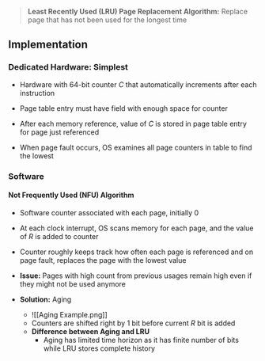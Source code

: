 > **Least Recently Used (LRU) Page Replacement Algorithm:** Replace page that has not been used for the longest time

## Implementation
### Dedicated Hardware: Simplest
- Hardware with 64-bit counter *C* that automatically increments after each instruction
- Page table entry must have field with enough space for counter

- After each memory reference, value of *C* is stored in page table entry for page just referenced
- When page fault occurs, OS examines all page counters in table to find the lowest

### Software
#### Not Frequently Used (NFU) Algorithm
- Software counter associated with each page, initially 0
- At each clock interrupt, OS scans memory for each page, and the value of *R* is added to counter
- Counter roughly keeps track how often each page is referenced and on page fault, replaces the page with the lowest value

- **Issue:** Pages with high count from previous usages remain high even if they might not be used anymore
- **Solution:** Aging
	- ![[Aging Example.png]]
	- Counters are shifted right by 1 bit before current *R* bit is added
	- **Difference between Aging and LRU**
		- Aging has limited time horizon as it has finite number of bits while LRU stores complete history
